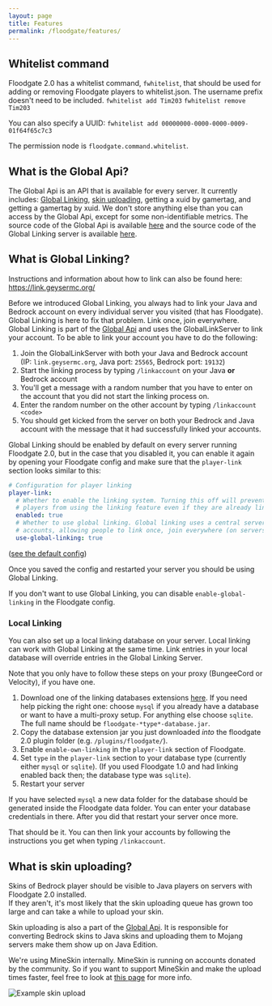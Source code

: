 ```yaml
---
layout: page
title: Features
permalink: /floodgate/features/
---
```


## Whitelist command

Floodgate 2.0 has a whitelist command, `fwhitelist`, that should be used for adding or removing Floodgate players to whitelist.json. The username prefix doesn't need to be included.
`fwhitelist add Tim203`
`fwhitelist remove Tim203`

You can also specify a UUID: `fwhitelist add 00000000-0000-0000-0009-01f64f65c7c3`

The permission node is `floodgate.command.whitelist`.

## What is the Global Api?
The Global Api is an API that is available for every server. It currently includes: [Global Linking](#what-is-global-linking), [skin uploading](#what-is-skin-uploading), getting a xuid by gamertag, and getting a gamertag by xuid.
We don't store anything else than you can access by the Global Api, except for some non-identifiable metrics. The source code of the Global Api is available [here](https://github.com/GeyserMC/global_api) and the source code of the Global Linking server is available [here](https://github.com/GeyserMC/GlobalLinkServer).

## What is Global Linking?
Instructions and information about how to link can also be found here: https://link.geysermc.org/

Before we introduced Global Linking, you always had to link your Java and Bedrock account on every individual server you visited (that has Floodgate). Global Linking is here to fix that problem. Link once, join everywhere.<br>
Global Linking is part of the [Global Api](#what-is-the-global-api) and uses the GlobalLinkServer to link your account. To be able to link your account you have to do the following:
1. Join the GlobalLinkServer with both your Java and Bedrock account  
   (IP: `link.geysermc.org`, Java port: `25565`, Bedrock port: `19132`)
2. Start the linking process by typing `/linkaccount` on your Java **or** Bedrock account
3. You'll get a message with a random number that you have to enter on the account that you did not start the linking process on.
4. Enter the random number on the other account by typing `/linkaccount <code>`
5. You should get kicked from the server on both your Bedrock and Java account with the message that it had successfully linked your accounts.

Global Linking should be enabled by default on every server running Floodgate 2.0, but in the case that you disabled it, you can enable it again by opening your Floodgate config and make sure that the `player-link` section looks similar to this:
```yml
# Configuration for player linking
player-link:
  # Whether to enable the linking system. Turning this off will prevent
  # players from using the linking feature even if they are already linked.
  enabled: true
  # Whether to use global linking. Global linking uses a central server to request link
  # accounts, allowing people to link once, join everywhere (on servers with global linking).
  use-global-linking: true
```
([see the default config](https://github.com/GeyserMC/Floodgate/blob/master/common/src/main/resources/config.yml))

Once you saved the config and restarted your server you should be using Global Linking.

If you don't want to use Global Linking, you can disable `enable-global-linking` in the Floodgate config.

### Local Linking
You can also set up a local linking database on your server. Local linking can work with Global Linking at the same time. Link entries in your local database will override entries in the Global Linking Server.

Note that you only have to follow these steps on your proxy (BungeeCord or Velocity), if you have one.

1. Download one of the linking databases extensions [here](https://ci.opencollab.dev/job/GeyserMC/job/Floodgate/job/master/).
  If you need help picking the right one: choose `mysql` if you already have a database or want to have a multi-proxy setup. For anything else choose `sqlite`. The full name should be `floodgate-*type*-database.jar`.
2. Copy the database extension jar you just downloaded *into* the floodgate 2.0 plugin folder (e.g. `/plugins/floodgate/`).
3. Enable `enable-own-linking` in the `player-link` section of Floodgate.
4. Set `type` in the `player-link` section to your database type (currently either `mysql` or `sqlite`). (If you used Floodgate 1.0 and had linking enabled back then; the database type was `sqlite`).
5. Restart your server

If you have selected `mysql` a new data folder for the database should be generated inside the Floodgate data folder. You can enter your database credentials in there. After you did that restart your server once more.

That should be it. You can then link your accounts by following the instructions you get when typing `/linkaccount`.

## What is skin uploading?
Skins of Bedrock player should be visible to Java players on servers with Floodgate 2.0 installed.  
If they aren't, it's most likely that the skin uploading queue has grown too large and can take a while to upload your skin.

Skin uploading is also a part of the [Global Api](#what-is-the-global-api). It is responsible for converting Bedrock skins to Java skins and uploading them to Mojang servers make them show up on Java Edition.

We're using MineSkin internally. MineSkin is running on accounts donated by the community. So if you want to support MineSkin and make the upload times faster, feel free to look at [this page](https://mineskin.org/account) for more info.

![Example skin upload](https://cdn.discordapp.com/attachments/613168850925649981/815969801763160104/unknown.png)
